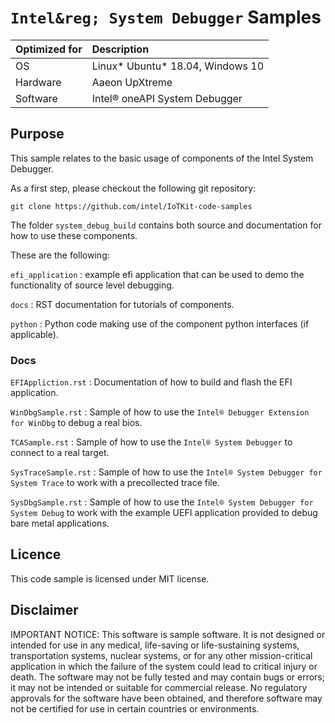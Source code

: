 # `Intel&reg; System Debugger` Samples


| Optimized for                     | Description
|:---                               |:---
| OS                                | Linux* Ubuntu* 18.04, Windows 10
| Hardware                          | Aaeon UpXtreme
| Software                          | Intel&reg; oneAPI System Debugger

## Purpose

This sample relates to the basic usage of components of the Intel System Debugger.

As a first step, please checkout the following git repository:

```git clone https://github.com/intel/IoTKit-code-samples```

The folder `system_debug_build` contains both source and documentation for how to use these components.

 These are the following:

`efi_application` : example efi application that can be used to demo the functionality of source level debugging.

`docs` : RST documentation for tutorials of components.

`python` : Python code making use of the component python interfaces (if applicable).


### Docs

`EFIAppliction.rst` : Documentation of how to build and flash the EFI application.

`WinDbgSample.rst` : Sample of how to use the `Intel® Debugger Extension for WinDbg` to debug a real bios.

`TCASample.rst` : Sample of how to use the `Intel® System Debugger` to connect to a real target.

`SysTraceSample.rst` : Sample of how to use the `Intel® System Debugger for System Trace` to work with a precollected trace file.

`SysDbgSample.rst` : Sample of how to use the `Intel® System Debugger for System Debug` to work with the example UEFI application provided to debug bare metal applications.

## Licence

This code sample is licensed under MIT license.


## Disclaimer
IMPORTANT NOTICE: This software is sample software. It is not designed or intended for use in any medical, life-saving or life-sustaining systems, transportation systems, nuclear systems, or for any other mission-critical application in which the failure of the system could lead to critical injury or death. The software may not be fully tested and may contain bugs or errors; it may not be intended or suitable for commercial release. No regulatory approvals for the software have been obtained, and therefore software may not be certified for use in certain countries or environments.

